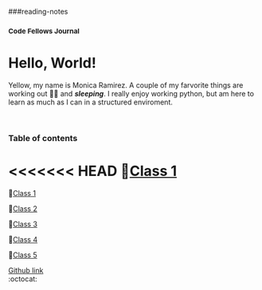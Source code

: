 ###reading-notes
### <sup> Code Fellows Journal</sup>
# Hello, World!

                                                      
Yellow, my name is Monica Ramirez. A couple of my farvorite things are working out :weight_lifting_woman: and **_sleeping_**.  I really enjoy working python, but am here to learn as much as I can in a structured enviroment. 

   &nbsp;
   
### Table of contents

<<<<<<< HEAD
:notebook:[Class 1](https://mramirez92.github.io/reading-notes/class2notes)
=======
📓[Class 1]()
   
📓[Class 2](https://mramirez92.github.io/reading-notes/class2notes)

📓[Class 3](https://mramirez92.github.io/reading-notes/class3notes)

📓[Class 4](https://mramirez92.github.io/reading-notes/class4notes)

📓[Class 5](https://mramirez92.github.io/reading-notes/class5notes)

  
[Github link](https://github.com/mramirez92)	
  :octocat:




